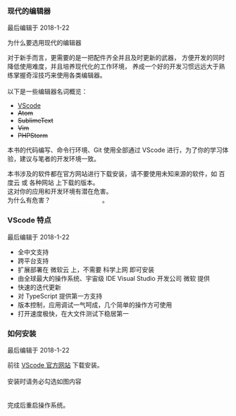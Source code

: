 <div class="container-fluid">
    <div class="card card-cascade my-5 hoverable">
        <div class="view gradient-card-header indigo">
            <h3 class="h3-responsive">现代的编辑器</h3>
            <p>最后编辑于 2018-1-22</p>
        </div>
        <div class="card info-color text-center z-depth-2">
            <div class="card-body">
                <p class="white-text mb-0">
                    为什么要选用现代的编辑器
                </p>
            </div>
        </div>
        <div class="card-body">
            <p class="card-text">
                <span class="h4-responsive">
                    对于新手而言，更需要的是一把配件齐全并且及时更新的武器，
                    方便开发的同时降低使用难度，并且培养现代化的工作环境，
                    养成一个好的开发习惯远远大于熟练掌握奇淫技巧来使用各类编辑器。
                    <br><br>
                    以下是一些编辑器名词概览：
                    <ul>
                        <li><a href="https://code.visualstudio.com/" rel="noopener noreferrer" target="_black">VScode</a></li>
                        <li><del>Atom</del></li>
                        <li><del>SublimeText</del></li>
                        <li><del>Vim</del></li>
                        <li><del>PHPStorm</del></li>
                    </ul>
                    本书的代码编写、命令行环境、Git 使用全部通过 VScode 进行，为了你的学习体验，建议与笔者的开发环境一致。
                </span>
            </p>
        </div>
        <div class="card red lighten-1 z-depth-2">
            <div class="card-body">
                <p class="white-text mb-0">
                    本书涉及的软件都在官方网站进行下载安装，请不要使用未知来源的软件，如 百度云 或 各种网站 上下载的版本。
                    <br>
                    这对你的应用和开发环境有潜在危害。
                    <br>
                    为什么有危害？ <a href="https://baike.baidu.com/item/XcodeGhost" rel="noopener noreferrer" target="_black" style="color:#fff">XcodeGhost 事件</a>。
                </p>
            </div>
        </div>
    </div>
    <div class="card card-cascade my-5 hoverable">
        <div class="view gradient-card-header indigo">
            <h3 class="h3-responsive">VScode 特点</h3>
            <p>最后编辑于 2018-1-22</p>
        </div>
        <div class="card-body">
            <p class="card-text">
                <span class="h4-responsive">
                    <ul>
                        <li>全中文支持</li>
                        <li>跨平台支持</li>
                        <li>扩展部署在 微软云 上，不需要 科学上网 即可安装</li>
                        <li>由全球最大的操作系统、宇宙级 IDE Visual Studio 开发公司 微软 提供</li>
                        <li>快速的迭代更新</li>
                        <li>对 TypeScript 提供第一方支持</li>
                        <li>版本控制，应用调试一气呵成，几个简单的操作方可使用</li>
                        <li>打开速度极快，在大文件测试下稳居第一</li>
                    </ul>
                </span>
            </p>
        </div>
    </div>
    <div class="card card-cascade my-5 hoverable">
        <div class="view gradient-card-header indigo">
            <h3 class="h3-responsive">如何安装</h3>
            <p>最后编辑于 2018-1-22</p>
        </div>
        <div class="card-body">
            <p class="card-text">
                <span class="h4-responsive">
                    前往 <a href="https://code.visualstudio.com/" rel="noopener noreferrer" target="_black">VScode 官方网站</a> 下载安装。
                    <br><br>
                    安装时请务必勾选如图内容
                    <br><br>
                    <img src="https://box.kancloud.cn/6b6c5265735e2c264d0308d293005818_503x389.png" alt="">
                    <br><br>
                    完成后重启操作系统。
                </span>
            </p>
        </div>
    </div>
</div>

